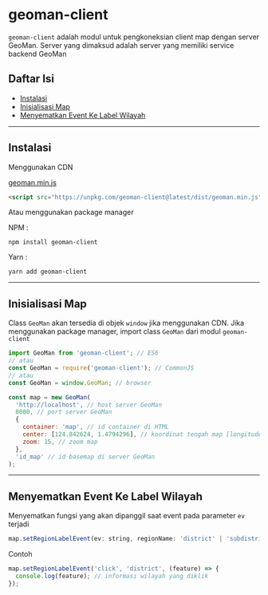 # geoman-client

`geoman-client` adalah modul untuk pengkoneksian client map dengan server GeoMan. Server yang dimaksud adalah server yang memiliki service backend GeoMan

## Daftar Isi
- [Instalasi](#instalasi)
- [Inisialisasi Map](#inisialisasi-map)
- [Menyematkan Event Ke Label Wilayah](#menyematkan-event-ke-label-wilayah)

---

## Instalasi
Menggunakan CDN

[geoman.min.js](https://unpkg.com/geoman-client@latest/dist/geoman.min.js)

```html
<script src="https://unpkg.com/geoman-client@latest/dist/geoman.min.js"></script>
```

Atau menggunakan package manager

NPM :

`npm install geoman-client`

Yarn :

`yarn add geoman-client`

---

## Inisialisasi Map
Class `GeoMan` akan tersedia di objek `window` jika menggunakan CDN. Jika menggunakan package manager, import class `GeoMan` dari modul `geoman-client`

```javascript
import GeoMan from 'geoman-client'; // ES6
// atau
const GeoMan = require('geoman-client'); // CommonJS
// atau
const GeoMan = window.GeoMan; // browser

const map = new GeoMan(
  'http://localhost', // host server GeoMan
  8080, // port server GeoMan
  {
    container: 'map', // id container di HTML
    center: [124.842624, 1.4794296], // koordinat tengah map [longitude, latitude]
    zoom: 15, // zoom map
  },
  'id_map' // id basemap di server GeoMan
);
```

---
## Menyematkan Event Ke Label Wilayah
Menyematkan fungsi yang akan dipanggil saat event pada parameter `ev` terjadi
```javascript
map.setRegionLabelEvent(ev: string, regionName: 'district' | 'subdistrict' | 'neighbor', cb: Function): void
```

Contoh
```javascript
map.setRegionLabelEvent('click', 'district', (feature) => {
  console.log(feature); // informasi wilayah yang diklik
});
```
